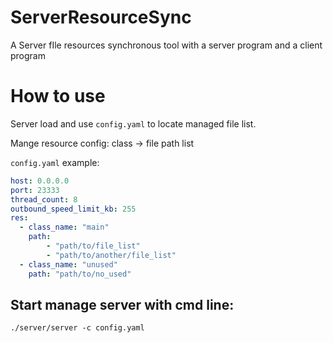 # ServerResourceSync
A Server fIle resources synchronous tool with a server program and a client program

# How to use
Server load and use `config.yaml` to locate managed file list.

Mange resource config:
class -> file path list

`config.yaml` example:
```yaml
host: 0.0.0.0
port: 23333
thread_count: 8
outbound_speed_limit_kb: 255
res:
  - class_name: "main"
    path:
        - "path/to/file_list"
        - "path/to/another/file_list"
  - class_name: "unused"
    path: "path/to/no_used"
```

## Start manage server with cmd line:
```shell
./server/server -c config.yaml
```

